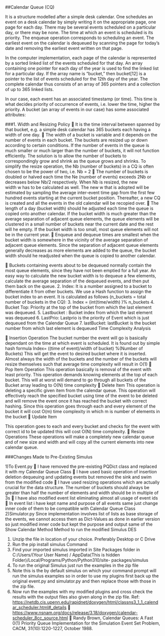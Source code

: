 ##Calendar Queue (CQ)


It is a structure modelled after a simple desk calendar. One schedules an event on a desk
calendar by simply writing it on the appropriate page, one page for each day. There may be
several events scheduled on a particular day, or there may be none. The time at which an
event is scheduled is its priority. The enqueue operation corresponds to scheduling an
event. The earliest event on the calendar is dequeued by scanning the page for today’s date
and removing the earliest event written on that page.

In the computer implementation, each page of the calendar is represented by a sorted
linked list of the events scheduled for that day. An array containing one pointer for each
day of the year is used to find the linked list for a particular day. If the array name is
“bucket,” then bucket[12] is a pointer to the list of events scheduled for the 12th day of the
year. The complete calendar thus consists of an array of 365 pointers and a collection of up
to 365 linked lists.

In our case, each event has an associated timestamp (or time). This time is what decides
priority of occurrence of events, i.e. lower the time, higher the priority.
A bucket (an array of events in our case) has some associated attributes:

###1. Width and Resizing Policy
 It is the time interval between spanned by that bucket, e.g. a simple desk calendar
has 365 buckets each having a width of one day.
 The width of a bucket is variable and it depends on the number of events in each
bucket. The buckets are resized up or down according to certain conditions. If the
number of events in the queue is much smaller or much larger than the number of
buckets, it will not function efficiently. The solution is to allow the number of
buckets to correspondingly grow and shrink as the queue grows and shrinks. To
simplify the resize operation, the Nb (number of buckets) in a CQ is often chosen
to be the power of two, i.e. Nb = 2
 The number of buckets is doubled or halved each time the Ne (number of events)
exceeds 2Nb or decreases below Nb/2 respectively. When Nb is resized, the new
width w has to be calculated as well. The new w that is adopted will be estimated
by sampling the average inter-event time gap from the first few hundred events
starting at the current bucket position. Thereafter, a new CQ is created and all the
events in the old calendar will be recopied over.
 The length of a day (bucket width) should he adjusted each time the queue is
copied onto another calendar. If the bucket width is much greater than the
average separation of adjacent queue elements, the queue elements will be
clustered in a small number of buckets near the current date and the rest will he
empty. If the bucket width is too small, most queue elements will not be in the
current year.
 Enqueue and dequeue times are smallest when the bucket width is somewhere in
the vicinity of the average separation of adjacent queue elements. Since the
separation of adjacent queue elements generally decreases as more elements are
added to the queue, the bucket width should he readjusted when the queue is
copied to another calendar.

 Buckets containing events about to be dequeued normally contain the most
queue elements, since they have not been emptied for a full year. An easy way to
calculate the new bucket width is to dequeue a few elements, calculate the
average separation of the dequeued events, and then put them back on the
queue.
2. Index: It is a number assigned to a bucket to differentiate it from other buckets. We
use a Hash function to assign the bucket index to an event. It is calculated as follows
(n_buckets = total number of buckets in the CQ):
3. Index = (int(time/width) )% n_buckets
4. Bucket Top: Priority at the top of the bucket from which the last element was
dequeued.
5. Lastbucket : Bucket index from which the last element was dequeued
6. LastPrio: Lastprio is the priority of Event which is just dequeued from the Calendar
Queue
7. lastBucket: lastBucket is the bucket number from which last element is dequeued
Time Complexity Analysis

 Insertion Operation
The bucket number the event will go is basically dependant on the time at which
event is scheduled. It is found out by simple hash formula
Index= ((time of event)/width of bucket) %(Number of Buckets)
This will get the event to desired bucket where it is inserted. Almost always the width
of the buckets and the number of the buckets will resize themselves such that
average time complexity will result in O(1)
 Pop Item Operation
This operation basically is removal of the event with least priority. This operation
demands knowing elements at the top of each bucket. This will at worst will demand
to go through all buckets of the Bucket array leading to O(N) time complexity
 Delete Item
This operation is deleting a specific given item from the calendar queue. This
operation will effectively reach the specified bucket using time of the event to be
deleted and will remove the event once it has reached the bucket with correct
hashing. Since this operation goes through each and every element of the bucket it
will cost O(m) time complexity in which m is number of elements in the bucket
 Update Item

This operation goes to each and every bucket and checks for the event with correct
id to be updated this will cost O(N) time complexity.
 Resize Operations
These operations will make a completely new calendar queue and of new size and
width and will copy all the current elements into new calendar queue.

###Changes Made to Pre-Existing Simulus

1)To Event.py
 I have removed the pre-existing PQDict class and replaced it with my Calendar
Queue Class
 I have used basic operation of insertion deletion dequeuing and updating
events but removed the sink and swim from the modified code
 I have used resizing operations which are actually crucial for the data structure.
The number of buckets should always be greater than half the number of
elements and width should be in multiple of 3s
 I have also modified event list eliminating almost all usage of event ids
 In event list i have kept name and purpose of all events same just change inner
code of them to be compatible with Calendar Queue Class
2)Simulator.py
Since implementation involves list of lists as base storage of the events, we cannot
access them as Dict-Values as done in earlier version so just modified inner code but
kept the purpose and output same of the Show Calendar Method
Method to run the modified Simulus DES
1. Unzip the file in location of your choice. Preferably Desktop or C Drive
2. Run the pip install simulus Command
3. Find your imported simulus imported in Site Packages folder in C:/Users/(Your User
Name) / AppData(This is hidden Folder)/Local/Programs/Python/Python310/site-
packages/simulus
4. To run the original Simulus just run the examples in the zip file
5. Note this is the by default simulus on which your command prompt will run the
simulus examples so in order to use my plugins first back up the original event.py and
simulator.py and then replace those with those in the zip file.
6. Now run the examples with my modified plugins and cross check the results with the
output files also given along in the zip file.
Ref:
https://netdb.cis.upenn.edu/rapidnet/doxygen/html/classns3_1_1_calendar_scheduler.html#_details
 https://www.nsnam.org/docs/release/3.18/doxygen/calendar-scheduler_8cc_source.html
 Randy Brown, Calendar Queues: A Fast 0(1) Priority Queue Implementation for the
Simulation Event Set Problem, CACM, 31(10):1220-1227, October 1988.
